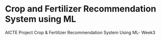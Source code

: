 # Crop and Fertilizer Recommendation System using ML
AICTE Project Crop  &amp; Fertilizer Recommendation System Using ML- Week3
